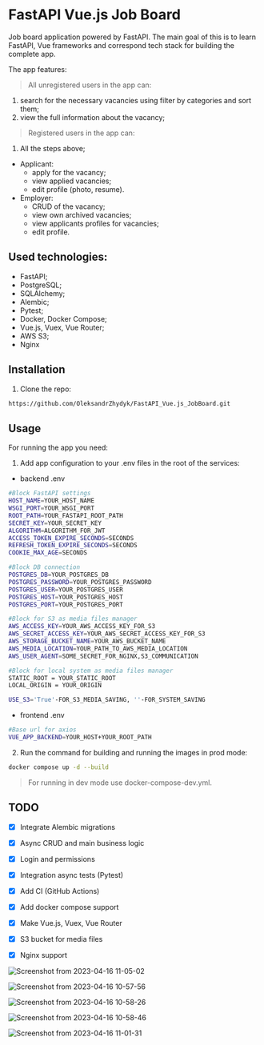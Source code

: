 # FastAPI Vue.js Job Board

Job board application powered by FastAPI. 
The main goal of this is to learn FastAPI, Vue 
frameworks and correspond tech stack for building the complete app.


The app features:
> All unregistered users in the app can:
1) search for the necessary vacancies using filter by categories and sort them;
2) view the full information about the vacancy;

> Registered users in the app can:
1) All the steps above;
- Applicant:
  - apply for the vacancy;
  - view applied vacancies;
  - edit profile (photo, resume).
- Employer:
  - CRUD of the vacancy;
  - view own archived vacancies;
  - view applicants profiles for vacancies;
  - edit profile.

## Used technologies:
* FastAPI;
* PostgreSQL;
* SQLAlchemy;
* Alembic;
* Pytest;
* Docker, Docker Compose;
* Vue.js, Vuex, Vue Router;
* AWS S3;
* Nginx

## Installation

1. Clone the repo:
```sh
https://github.com/OleksandrZhydyk/FastAPI_Vue.js_JobBoard.git
```

## Usage

For running the app you need:

1. Add app configuration to your .env files in the root of the services:
* backend .env
```sh
#Block FastAPI settings
HOST_NAME=YOUR_HOST_NAME
WSGI_PORT=YOUR_WSGI_PORT
ROOT_PATH=YOUR_FASTAPI_ROOT_PATH
SECRET_KEY=YOUR_SECRET_KEY
ALGORITHM=ALGORITHM_FOR_JWT
ACCESS_TOKEN_EXPIRE_SECONDS=SECONDS
REFRESH_TOKEN_EXPIRE_SECONDS=SECONDS
COOKIE_MAX_AGE=SECONDS

#Block DB connection
POSTGRES_DB=YOUR_POSTGRES_DB
POSTGRES_PASSWORD=YOUR_POSTGRES_PASSWORD
POSTGRES_USER=YOUR_POSTGRES_USER
POSTGRES_HOST=YOUR_POSTGRES_HOST
POSTGRES_PORT=YOUR_POSTGRES_PORT

#Block for S3 as media files manager
AWS_ACCESS_KEY=YOUR_AWS_ACCESS_KEY_FOR_S3
AWS_SECRET_ACCESS_KEY=YOUR_AWS_SECRET_ACCESS_KEY_FOR_S3
AWS_STORAGE_BUCKET_NAME=YOUR_AWS_BUCKET_NAME
AWS_MEDIA_LOCATION=YOUR_PATH_TO_AWS_MEDIA_LOCATION
AWS_USER_AGENT=SOME_SECRET_FOR_NGINX,S3_COMMUNICATION

#Block for local system as media files manager
STATIC_ROOT = YOUR_STATIC_ROOT
LOCAL_ORIGIN = YOUR_ORIGIN

USE_S3='True'-FOR_S3_MEDIA_SAVING, ''-FOR_SYSTEM_SAVING
```

* frontend .env
```sh
#Base url for axios
VUE_APP_BACKEND=YOUR_HOST+YOUR_ROOT_PATH
```

2. Run the command for building and running the images in prod mode:
```sh
docker compose up -d --build
```
> For running in dev mode use docker-compose-dev.yml. 


## TODO
- [x] Integrate Alembic migrations
- [x] Async CRUD and main business logic
- [x] Login and permissions 
- [x] Integration async tests (Pytest)
- [x] Add CI (GitHub Actions)
- [x] Add docker compose support
- [x] Make Vue.js, Vuex, Vue Router
- [x] S3 bucket for media files
- [x] Nginx support


![Screenshot from 2023-04-16 11-05-02](https://user-images.githubusercontent.com/108074767/232284619-60cd9383-0106-4686-a247-142c1746fb6e.png)

![Screenshot from 2023-04-16 10-57-56](https://user-images.githubusercontent.com/108074767/232284775-ba8cccfb-82c0-4222-9af2-691d3d9a02fc.png)

![Screenshot from 2023-04-16 10-58-26](https://user-images.githubusercontent.com/108074767/232284996-6a42b9d5-38b9-44f7-8626-4c04616086a8.png)

![Screenshot from 2023-04-16 10-58-46](https://user-images.githubusercontent.com/108074767/232284838-14b4a97e-15de-4745-a8cc-d823b80d3f35.png)

![Screenshot from 2023-04-16 11-01-31](https://user-images.githubusercontent.com/108074767/232285181-d3c913ec-00ed-48d1-a518-3e8e9f9c2b93.png)
